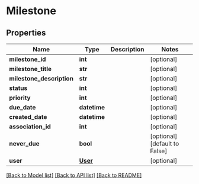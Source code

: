 # Milestone

## Properties
Name | Type | Description | Notes
------------ | ------------- | ------------- | -------------
**milestone_id** | **int** |  | [optional] 
**milestone_title** | **str** |  | [optional] 
**milestone_description** | **str** |  | [optional] 
**status** | **int** |  | [optional] 
**priority** | **int** |  | [optional] 
**due_date** | **datetime** |  | [optional] 
**created_date** | **datetime** |  | [optional] 
**association_id** | **int** |  | [optional] 
**never_due** | **bool** |  | [optional] [default to False]
**user** | [**User**](User.md) |  | [optional] 

[[Back to Model list]](../README.md#documentation-for-models) [[Back to API list]](../README.md#documentation-for-api-endpoints) [[Back to README]](../README.md)


